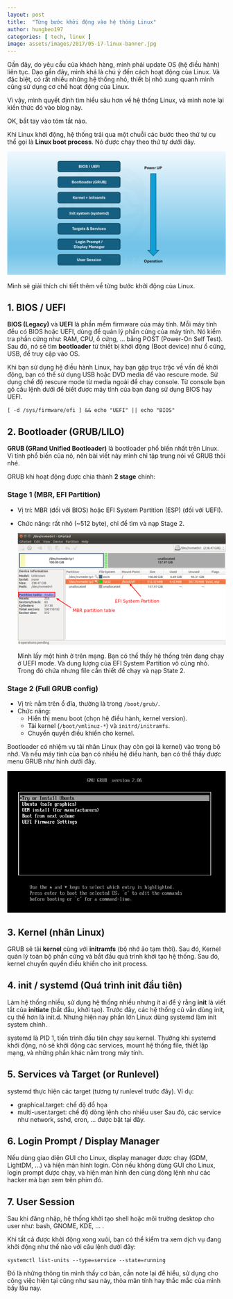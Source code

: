 ```yaml
---
layout: post
title:  "Từng bước khởi động vào hệ thống Linux"
author: hungbeo197
categories: [ tech, linux ]
image: assets/images/2017/05-17-linux-banner.jpg
---
```

Gần đây, do yêu cầu của khách hàng, mình phải update OS (hệ điều hành) liên tục. Dạo gần đây, mình khá là chú ý đến cách hoạt động của Linux. Và đặc biệt, có rất nhiều những hệ thống nhỏ, thiết bị nhỏ xung quanh mình cũng sử dụng cơ chế hoạt động của Linux.

Vì vậy, mình quyết định tìm hiểu sâu hơn về hệ thống Linux, và mình note lại kiến thức đó vào blog này.

OK, bắt tay vào tóm tắt nào.

Khi Linux khởi động, hệ thống trải qua một chuỗi các bước theo thứ tự cụ thể gọi là **Linux boot process**. Nó được chạy theo thứ tự dưới đây.

![UnixRun](../assets/images/2025/1.UnixRun.png)

Mình sẽ giải thích chi tiết thêm về từng bước khởi động của Linux.

## **1. BIOS / UEFI**

**BIOS (Legacy)** và **UEFI** là phần mềm firmware của máy tính. Mỗi máy tính đều có BIOS hoặc UEFI, dùng để quản lý phần cứng của máy tính. Nó kiểm tra phần cứng như: RAM, CPU, ổ cứng, ... bằng POST (Power-On Self Test). Sau đó, nó sẽ tìm **bootloader** từ thiết bị khởi động (Boot device) như ổ cứng, USB, để truy cập vào OS.

Khi bạn sử dụng hệ điều hành Linux, hay bạn gặp trục trặc về vấn đề khởi động, bạn có thế sử dụng USB hoặc DVD media để vào rescure mode. Sử dụng chế độ rescure mode từ media ngoài để chạy console. Từ console bạn gõ câu lệnh dưới để biết được máy tính của bạn đang sử dụng BIOS hay UEFI.
```
[ -d /sys/firmware/efi ] && echo "UEFI" || echo "BIOS"
```

## **2. Bootloader (GRUB/LILO)**

**GRUB (GRand Unified Bootloader)** là bootloader phổ biến nhất trên Linux. Vì tính phổ biến của nó, nên bài viết này mình chỉ tập trung nói về GRUB thôi nhé. 

GRUB khi hoạt động được chia thành **2 stage** chính:

### **Stage 1 (MBR, EFI Partition)**
* Vị trí: MBR (đối với BIOS) hoặc EFI System Partition (ESP) (đối với UEFI).
* Chức năng: rất nhỏ (~512 byte), chỉ để tìm và nạp Stage 2.

    ![BootloaderState1](2.Stage1bootloader.png)

    Mình lấy một hình ở trên mạng. Bạn có thể thấy hệ thống trên đang chạy ở UEFI mode. Và dung lượng của EFI System Partition vô cùng nhỏ. Trong đó chứa nhưng file cần thiết để chạy và nạp State 2.

### **Stage 2 (Full GRUB config)**
* Vị trí: nằm trên ổ đĩa, thường là trong ```/boot/grub/```.
* Chức năng: 
  * Hiển thị menu boot (chọn hệ điều hành, kernel version).
  * Tải kernel (```/boot/vmlinuz-*```) và ```initrd/initramfs```.
  * Chuyển quyền điều khiển cho kernel.

Bootloader có nhiệm vụ tải nhân Linux (hay còn gọi là kernel) vào trong bộ nhớ. Và nếu máy tính của bạn có nhiều hệ điều hành, bạn có thể thấy được menu GRUB như hình dưới đây.

![MenuGrub](3.Menugrub.png)

## **3. Kernel (nhân Linux)**
GRUB sẽ tải **kernel** cùng với **initramfs** (bộ nhớ ảo tạm thời). Sau đó, Kernel quản lý toàn bộ phần cứng và bắt đầu quá trình khởi tạo hệ thống. Sau đó, kernel chuyển quyền điều khiển cho init process.

## **4. init / systemd (Quá trình init đầu tiên)**
Làm hệ thống nhiều, sử dụng hệ thống nhiều nhưng ít ai để ý rằng **init** là viết tắt của **initiate** (bắt đầu, khởi tạo). Trước đây, các hệ thống cũ vẫn dùng init, cụ thể hơn là init.d. Nhưng hiện nay phần lớn Linux dùng systemd làm init system chính. 

systemd là PID 1, tiến trình đầu tiên chạy sau kernel. Thường khi systemd khởi động, nó sẽ khởi động các services, mount hệ thống file, thiết lập mạng, và những phần khác nằm trong máy tính.

## **5. Services và Target (or Runlevel)**
systemd thực hiện các target (tương tự runlevel trước đây). Ví dụ:
* graphical.target: chế độ đồ họa
* multi-user.target: chế độ dòng lệnh cho nhiều user
Sau đó, các service như network, sshd, cron, ... được bật tại đây.

## **6. Login Prompt / Display Manager**
Nếu dùng giao diện GUI cho Linux, display manager được chạy (GDM, LightDM, ...) và hiện màn hình login. Còn nếu không dùng GUI cho Linux, login prompt được chạy, và hiện màn hình đen cùng dòng lệnh như các hacker mà bạn xem trên phim đó.

## **7. User Session**
Sau khi đăng nhập, hệ thống khởi tạo shell hoặc môi trường desktop cho user như: bash, GNOME, KDE, ... .


Khi tất cả được khởi động xong xuôi, bạn có thể kiểm tra xem dịch vụ đang khởi động như thế nào với câu lệnh dưới đây:
```
systemctl list-units --type=service --state=running
```

Đó là những thông tin mình thấy cơ bản, cần note lại để hiểu, sử dụng cho công việc hiện tại cũng như sau này, thỏa mãn tính hay thắc mắc của mình bấy lâu nay.

